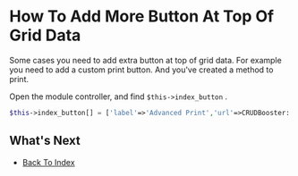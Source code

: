 # How To Add More Button At Top Of Grid Data

Some cases you need to add extra button at top of grid data. For example you need to add a custom print button. And you've created a method to print.

Open the module controller, and find `$this->index_button` . 

```php
$this->index_button[] = ['label'=>'Advanced Print','url'=>CRUDBooster::mainpath("print"),"icon"=>"fa fa-print"];
```
## What's Next
- [Back To Index](./index.md)
